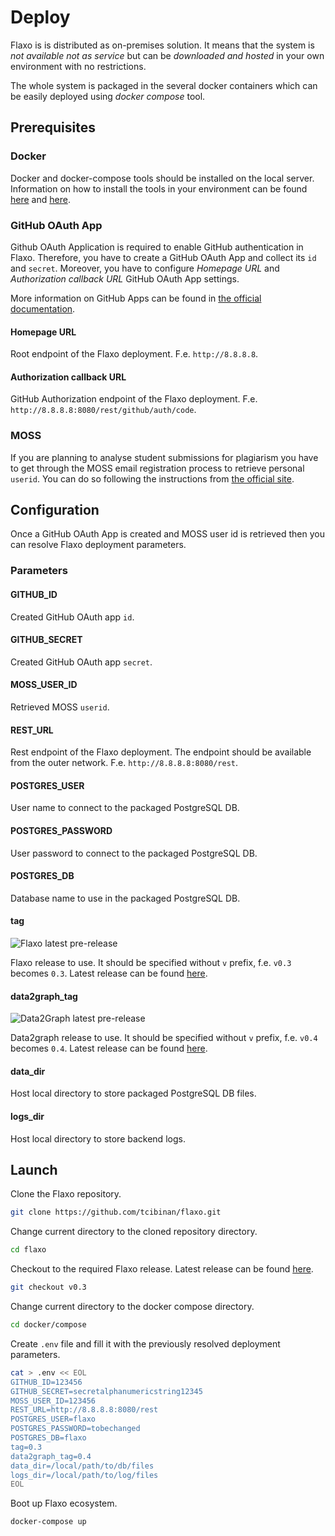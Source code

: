 # Deploy

Flaxo is is distributed as on-premises solution. It means that the system is *not available not as service* but can be 
*downloaded and hosted* in your own environment with no restrictions.

The whole system is packaged in the several docker containers which can be easily deployed using *docker compose* tool.

## Prerequisites

### Docker

Docker and docker-compose tools should be installed on the local server. 
Information on how to install the tools in your environment can be found [here](https://docs.docker.com/install/) and 
[here](https://docs.docker.com/compose/install/).

### GitHub OAuth App

Github OAuth Application is required to enable GitHub authentication in Flaxo. 
Therefore, you have to create a GitHub OAuth App and collect its `id` and `secret`. 
Moreover, you have to configure *Homepage URL* and *Authorization callback URL* GitHub OAuth App settings. 

More information on GitHub Apps can be found in 
[the official documentation](https://developer.github.com/apps/about-apps/).

#### Homepage URL
 
Root endpoint of the Flaxo deployment. 
F.e. `http://8.8.8.8`.
 
#### Authorization callback URL

GitHub Authorization endpoint of the Flaxo deployment. 
F.e. `http://8.8.8.8:8080/rest/github/auth/code`.

### MOSS

If you are planning to analyse student submissions for plagiarism you have to get through the MOSS email registration 
process to retrieve personal `userid`. 
You can do so following the instructions from [the official site](https://theory.stanford.edu/~aiken/moss/).

## Configuration

Once a GitHub OAuth App is created and MOSS user id is retrieved then you can resolve Flaxo deployment parameters.

### Parameters

#### GITHUB_ID

Created GitHub OAuth app `id`.

#### GITHUB_SECRET

Created GitHub OAuth app `secret`.

#### MOSS_USER_ID

Retrieved MOSS `userid`.

#### REST_URL

Rest endpoint of the Flaxo deployment.
The endpoint should be available from the outer network. 
F.e. `http://8.8.8.8:8080/rest`. 

#### POSTGRES_USER

User name to connect to the packaged PostgreSQL DB.

#### POSTGRES_PASSWORD

User password to connect to the packaged PostgreSQL DB.

#### POSTGRES_DB

Database name to use in the packaged PostgreSQL DB.

#### tag

![Flaxo latest pre-release](https://img.shields.io/github/release-pre/tcibinan/flaxo.svg?label=pre-release)

Flaxo release to use. It should be specified without `v` prefix, f.e. `v0.3` becomes `0.3`. 
Latest release can be found [here](https://github.com/tcibinan/flaxo/releases).

#### data2graph_tag

![Data2Graph latest pre-release](https://img.shields.io/github/release-pre/tcibinan/data2graph.svg?label=pre-release)

Data2graph release to use. It should be specified without `v` prefix, f.e. `v0.4` becomes `0.4`. 
Latest release can be found [here](https://github.com/tcibinan/data2graph/releases). 

#### data_dir

Host local directory to store packaged PostgreSQL DB files.

#### logs_dir

Host local directory to store backend logs.

## Launch

Clone the Flaxo repository.

```bash
git clone https://github.com/tcibinan/flaxo.git
```

Change current directory to the cloned repository directory.
 
```bash
cd flaxo
```

Checkout to the required Flaxo release. 
Latest release can be found [here](https://github.com/tcibinan/flaxo/releases).

```bash
git checkout v0.3
```

Change current directory to the docker compose directory.

```bash
cd docker/compose
```

Create `.env` file and fill it with the previously resolved deployment parameters.

```bash
cat > .env << EOL
GITHUB_ID=123456
GITHUB_SECRET=secretalphanumericstring12345
MOSS_USER_ID=123456
REST_URL=http://8.8.8.8:8080/rest
POSTGRES_USER=flaxo
POSTGRES_PASSWORD=tobechanged
POSTGRES_DB=flaxo
tag=0.3
data2graph_tag=0.4
data_dir=/local/path/to/db/files
logs_dir=/local/path/to/log/files
EOL
```

Boot up Flaxo ecosystem.

```bash
docker-compose up
```
